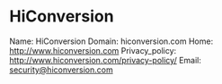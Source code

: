 
# HiConversion

Name: HiConversion
Domain: hiconversion.com
Home: http://www.hiconversion.com
Privacy_policy: http://www.hiconversion.com/privacy-policy/
Email: security@hiconversion.com
